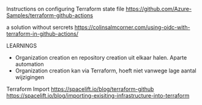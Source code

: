 Instructions on configuring Terraform state file
https://github.com/Azure-Samples/terraform-github-actions

a solution without sercrets
https://colinsalmcorner.com/using-oidc-with-terraform-in-github-actions/


LEARNINGS
- Organization creation en repository creation uit elkaar halen. Aparte automation
- Organization creation kan via Terraform, hoeft niet vanwege lage aantal wijzigingen

Terraform Import
https://spacelift.io/blog/terraform-github
https://spacelift.io/blog/importing-exisiting-infrastructure-into-terraform